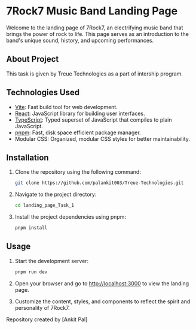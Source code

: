 # 7Rock7 Music Band Landing Page

Welcome to the landing page of 7Rock7, an electrifying music band that brings the power of rock to life. This page serves as an introduction to the band's unique sound, history, and upcoming performances.

## About Project

This task is given by Treue Technologies as a part of intership program.

## Technologies Used

- [Vite](https://vitejs.dev/): Fast build tool for web development.
- [React](https://reactjs.org/): JavaScript library for building user interfaces.
- [TypeScript](https://www.typescriptlang.org/): Typed superset of JavaScript that compiles to plain JavaScript.
- [pnpm](https://pnpm.io/): Fast, disk space efficient package manager.
- Modular CSS: Organized, modular CSS styles for better maintainability.

## Installation

1. Clone the repository using the following command:

   ```sh
   git clone https://github.com/palankit003/Treue-Technologies.git
   ```

2. Navigate to the project directory:

   ```sh
   cd landing_page_Task_1
   ```

3. Install the project dependencies using pnpm:
   ```sh
   pnpm install
   ```

## Usage

1. Start the development server:

   ```sh
   pnpm run dev
   ```

2. Open your browser and go to [http://localhost:3000](http://localhost:3000) to view the landing page.

3. Customize the content, styles, and components to reflect the spirit and personality of 7Rock7.

Repository created by [Ankit Pal]
